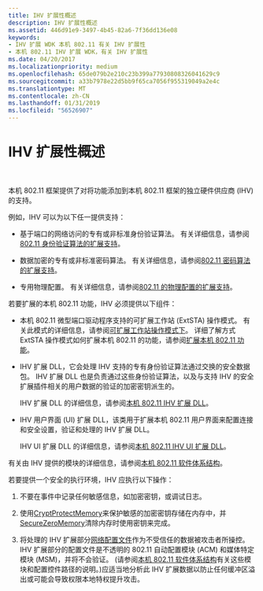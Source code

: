 ```yaml
---
title: IHV 扩展性概述
description: IHV 扩展性概述
ms.assetid: 446d91e9-3497-4b45-82a6-7f36dd136e08
keywords:
- IHV 扩展 WDK 本机 802.11 有关 IHV 扩展性
- 本机 802.11 IHV 扩展 WDK，有关 IHV 扩展性
ms.date: 04/20/2017
ms.localizationpriority: medium
ms.openlocfilehash: 65de079b2e210c23b399a77930808326041629c9
ms.sourcegitcommit: a33b7978e22d5bb9f65ca7056f955319049a2e4c
ms.translationtype: MT
ms.contentlocale: zh-CN
ms.lasthandoff: 01/31/2019
ms.locfileid: "56526907"
---
```

# <a name="overview-of-ihv-extensibility"></a>IHV 扩展性概述




 

本机 802.11 框架提供了对将功能添加到本机 802.11 框架的独立硬件供应商 (IHV) 的支持。

例如，IHV 可以为以下任一提供支持：

-   基于端口的网络访问的专有或非标准身份验证算法。 有关详细信息，请参阅[802.11 身份验证算法的扩展支持](extending-support-for-802-11-authentication-algorithms.md)。

-   数据加密的专有或非标准密码算法。 有关详细信息，请参阅[802.11 密码算法的扩展支持](extending-support-for-802-11-cipher-algorithms.md)。

-   专用物理配置。 有关详细信息，请参阅[802.11 的物理配置的扩展支持](extending-support-for-802-11-phy-configurations.md)。

若要扩展的本机 802.11 功能，IHV 必须提供以下组件：

-   本机 802.11 微型端口驱动程序支持的可扩展工作站 (ExtSTA) 操作模式。 有关此模式的详细信息，请参阅[可扩展工作站操作模式下](extensible-station-operation-mode.md)。 详细了解方式 ExtSTA 操作模式如何扩展本机 802.11 的功能，请参阅[扩展本机 802.11 功能](extending-native-802-11-functionality.md)。

-   IHV 扩展 DLL，它会处理 IHV 支持的专有身份验证算法通过交换的安全数据包。 IHV 扩展 DLL 也是负责通过这些身份验证算法，以及与支持 IHV 的安全扩展插件相关的用户数据的验证的加密密钥派生的。

    IHV 扩展 DLL 的详细信息，请参阅[本机 802.11 IHV 扩展 DLL](native-802-11-ihv-extensions-dll4.md)。

-   IHV 用户界面 (UI) 扩展 DLL，该类用于扩展本机 802.11 用户界面来配置连接和安全设置，验证和处理的 IHV 扩展 DLL。

    IHV UI 扩展 DLL 的详细信息，请参阅[本机 802.11 IHV UI 扩展 DLL](native-802-11-ihv-ui-extensions-dll2.md)。

有关由 IHV 提供的模块的详细信息，请参阅[本机 802.11 软件体系结构](native-802-11-software-architecture.md)。

若要提供一个安全的执行环境，IHV 应执行以下操作：

1.  不要在事件中记录任何敏感信息，如加密密钥，或调试日志。

2.  使用[CryptProtectMemory](https://go.microsoft.com/fwlink/p/?linkid=64677)来保护敏感的加密密钥存储在内存中，并[SecureZeroMemory](https://go.microsoft.com/fwlink/p/?linkid=64678)清除内存时使用密钥来完成。

3.  将处理的 IHV 扩展部分[网络配置文件](configuration-through-a-network-profile.md)作为不受信任的数据被攻击者所操控。 IHV 扩展部分的配置文件是不透明的 802.11 自动配置模块 (ACM) 和媒体特定模块 (MSM)，并将不会验证。 (请参阅[本机 802.11 软件体系结构](native-802-11-software-architecture.md)有关这些模块和配置控件路径的说明。)应适当地分析此 IHV 扩展数据以防止任何缓冲区溢出或可能会导致权限本地特权提升攻击。

 

 





